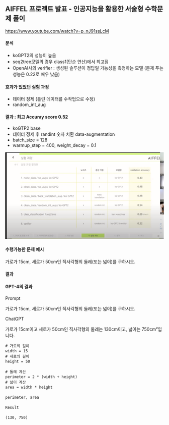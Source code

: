 ## AIFFEL 프로젝트 발표 - 인공지능을 활용한 서술형 수학문제 풀이
https://www.youtube.com/watch?v=p_nJ91ssLcM
#### 분석
* koGPT2의 성능이 높음
* seq2tree모델의 경우 class1(단순 연산)에서 최고점
* OpenAI사의 verifier : 생성된 솔루션이 정답일 가능성을 측정하는 모델 
  (문제 푸는 성능은 0.22로 매우 낮음)
  
#### 효과가 있었던 실험 과정
* 데이터 정제 (틀린 데이터를 수작업으로 수정)
* random_int_aug

#### 결과 :  최고 Accuray score 0.52
* koGTP2 base
* 데이터 정제 후 randint 숫자 치환 data-augmentation
* batch_size = 128
* warmup_step = 400, weight_decay = 0.1

![|750](attachments/Pasted%20image%2020240418120129.png)

#### 수행가능한 문제 예시
가로가 15cm, 세로가 50cm인 직사각형의 둘레(또는 넓이)를 구하시오.
#### 결과

#### GPT-4의 결과
Prompt

가로가 15cm, 세로가 50cm인 직사각형의 둘레(또는 넓이)를 구하시오.

ChatGPT

가로가 15cm이고 세로가 50cm인 직사각형의 둘레는 130cm이고, 넓이는 750cm²입니다.
```
# 가로의 길이
width = 15
# 세로의 길이
height = 50

# 둘레 계산
perimeter = 2 * (width + height)
# 넓이 계산
area = width * height

perimeter, area

Result

(130, 750)
```
